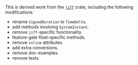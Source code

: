 This is derived work from the
[`jiff`](https://crates.io/crates/jiff/0.2.1) crate,
including the following modifications:

- rename `SignedDuration` to `TimeDelta`.
- add methods involving `SystemInstant`.
- remove `jiff`-specific functionality.
- feature-gate float-specific methods.
- remove `inline` attributes.
- add extra conversions.
- remove doc-examples.
- remove tests.
